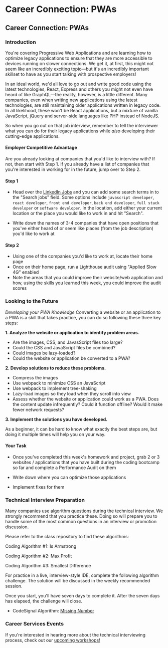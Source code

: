 # Career Connection: PWAs

## Career Connection: PWAs

### Introduction

You're covering Progressive Web Applications and are learning how to optimize legacy applications to ensure that they are more accessible to devices running on slower connections. We get it, at first, this might not seem like an incredibly exciting topic—but it's an incredibly important skillset to have as you start talking with prospective employers!

In an ideal world, we'd all love to go out and write good code using the latest technologies, React, Express and others you might not even have heard of like GraphQL—the reality, however, is a little different. Many companies, even when writing new applications using the latest technologies, are still maintaining older applications written in legacy code. In all likelihood, these won't be React applications, but a mixture of vanilla JavaScript, jQuery and server-side languages like PHP instead of NodeJS.

So when you go out on that job interview, remember to tell the interviewer what you can do for their legacy applications while _also_ developing their cutting-edge applications.

#### Employer Competitive Advantage

Are you already looking at companies that you'd like to interview with? If not, then start with Step 1. If you already have a list of companies that you're interested in working for in the future, jump over to Step 2.

#### Step 1

* Head over the [LinkedIn Jobs](https://www.linkedin.com/jobs/) and you can add some search terms in to the "Search jobs" field. Some options include `javascript developer`, `react developer`, `front end developer`, `back end developer`, `full stack developer` or `software developer`. In the location, add either your current location or the place you would like to work in and hit "Search".

* Write down the names of 3-4 companies that have open positions that you've either heard of or seem like places (from the job description) you'd like to work at

#### Step 2

* Using one of the companies you'd like to work at, locate their home page
* Once on their home page, run a Lighthouse audit using "Applied Slow 4G" enabled
* Note the areas that you could improve their website/web application and how, using the skills you learned this week, you could improve the audit scores

### Looking to the Future

_Developing your PWA Knowledge_
Converting a website or an application to a PWA is a skill that takes practice, you can do so following these three key steps:

**1. Analyze the website or application to identify problem areas.**

* Are the images, CSS, and JavasScript files too large?
* Could the CSS and JavaScript files be combined?
* Could images be lazy-loaded?
* Could the website or application be converted to a PWA?

**2. Develop solutions to reduce these problems.**
* Compress the images
* Use webpack to minimize CSS an JavaScript
* Use webpack to implement tree-shaking
* Lazy-load images so they load when they scroll into view
* Assess whether the website or application could work as a PWA. Does the content update infrequently? Could it function offline? Would it make fewer network requests?

**3. Implement the solutions you have developed.**

As a beginner, it can be hard to know what exactly the best steps are, but doing it multiple times will help you on your way.

#### Your Task

* Once you've completed this week's homework and project, grab 2 or 3 websites / applications that you have built during the coding bootcamp so far and complete a Performance Audit on them

* Write down where you can optimize those applications

* Implement fixes for them

### Technical Interview Preparation

Many companies use algorithm questions during the technical interview. We strongly recommend that you practice these. Doing so will prepare you to handle some of the most common questions in an interview or promotion discussion.

Please refer to the class repository to find these algorithms:

Coding Algorithm #1: Is Armstrong

Coding Algorithm #2: Max Profit

Coding Algorithm #3: Smallest Difference

For practice in a live, interview-style IDE, complete the following algorithm challenge. The solution will be discussed in the weekly recommended session.

Once you start, you'll have seven days to complete it. After the seven days has elapsed, the challenge will close.

- CodeSignal Algorithm: [Missing Number](https://app.codesignal.com/public-test/xttcwYyLzN9udSHRm/oEiyqtuFgGaFLj)

### Career Services Events

If you're interested in hearing more about the technical interviewing process, check out our [upcoming workshops!](https://careerservicesonlineevents.splashthat.com/)
